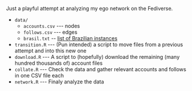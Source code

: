 Just a playful attempt at analyzing my ego network on the Fediverse.

- `data/`
  - `accounts.csv` --- nodes
  - `follows.csv` --- edges
  - `brasil.txt` -- [list of Brazilian instances](https://brasil.rednet.social/)
- `transition.R` --- (Pun intended) a script to move files from a previous attempt and into this new one
- `download.R` --- A script to (hopefully) download the remaining (many hundred thousands of) account files
- `collate.R` --- Check the data and gather relevant accounts and follows in one CSV file each
- `network.R` --- Finaly analyze the data
